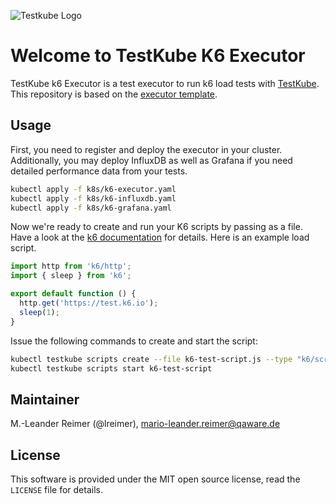 ![Testkube Logo](https://raw.githubusercontent.com/kubeshop/testkube/main/assets/logo-dark-text.png)

# Welcome to TestKube K6 Executor

TestKube k6 Executor is a test executor to run k6 load tests with [TestKube](https://testkube.io).  
This repository is based on the [executor template](https://github.com/kubeshop/testkube-executor-template).

## Usage

First, you need to register and deploy the executor in your cluster. Additionally, you may deploy InfluxDB as well as Grafana if you need detailed performance data from your tests.
```bash
kubectl apply -f k8s/k6-executor.yaml
kubectl apply -f k8s/k6-influxdb.yaml
kubectl apply -f k8s/k6-grafana.yaml
```

Now we're ready to create and run your K6 scripts by passing as a file. Have a look at the [k6 documentation](https://k6.io/docs/getting-started/running-k6/) for details. Here is an example
load script.
```javascript
import http from 'k6/http';
import { sleep } from 'k6';

export default function () {
  http.get('https://test.k6.io');
  sleep(1);
}
```

Issue the following commands to create and start the script:
```bash
kubectl testkube scripts create --file k6-test-script.js --type "k6/script" --name k6-test-script
kubectl testkube scripts start k6-test-script
```

## Maintainer

M.-Leander Reimer (@lreimer), <mario-leander.reimer@qaware.de>

## License

This software is provided under the MIT open source license, read the `LICENSE`
file for details.